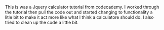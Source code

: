This is was a Jquery calculator tutorial from codecademy. I worked through the tutorial then pull the code out and started changing to functionality a litle bit to make it act more like what I think a calculatore should do. I also tried to clean up the code a little bit. 